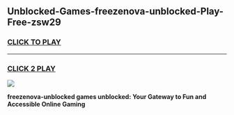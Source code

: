 
## Unblocked-Games-freezenova-unblocked-Play-Free-zsw29
<h3>
<a href="https://premium76.site?title=freezenova-unblocked&ref=23A">CLICK TO PLAY</a></h3>
<hr>

<h3>
<a href="https://premium76.site?title=freezenova-unblocked&ref=23A">CLICK 2 PLAY</a>
  
</h3>

<a href="https://premium76.site?title=freezenova-unblocked&ref=23A"><img src="https://clearcache.store/games.png"></a>


**freezenova-unblocked games unblocked: Your Gateway to Fun and Accessible Online Gaming**
